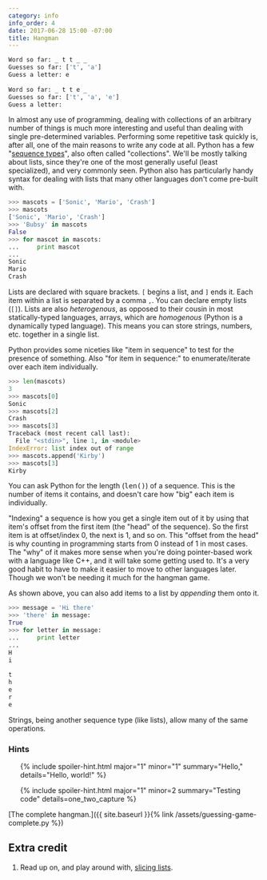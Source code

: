 ```yaml
---
category: info
info_order: 4
date: 2017-06-28 15:00 -07:00
title: Hangman
---
```


```python
Word so far: _ t t _ _ 
Guesses so far: ['t', 'a']
Guess a letter: e
 
Word so far: _ t t e _ 
Guesses so far: ['t', 'a', 'e']
Guess a letter: 
```

<!-- more -->

<!-- Template stuff: https://jekyllrb.com/docs/includes/ -->

In almost any use of programming, dealing with collections of an arbitrary number of things is much more interesting and useful than dealing with single pre-determined variables.
Performing some repetitive task quickly is, after all, one of the main reasons to write any code at all.
Python has a few "[sequence types](https://docs.python.org/2/library/stdtypes.html#sequence-types-str-unicode-list-tuple-bytearray-buffer-xrange)", also often called "collections".
We'll be mostly talking about lists, since they're one of the most generally useful (least specialized), and very commonly seen.
Python also has particularly handy syntax for dealing with lists that many other languages don't come pre-built with.

```python
>>> mascots = ['Sonic', 'Mario', 'Crash']
>>> mascots
['Sonic', 'Mario', 'Crash']
>>> 'Bubsy' in mascots
False
>>> for mascot in mascots:
...     print mascot
...
Sonic
Mario
Crash
```

Lists are declared with square brackets.
`[` begins a list, and `]` ends it.
Each item within a list is separated by a comma `,`.
You can declare empty lists (`[]`).
Lists are also <em>heterogenous</em>, as opposed to their cousin in most statically-typed languages, arrays, which are <em>homogenous</em> (Python is a dynamically typed language).
This means you can store strings, numbers, etc. together in a single list.

Python provides some niceties like "item in sequence" to test for the presence of something.
Also "for item in sequence:" to enumerate/iterate over each item individually.

```python
>>> len(mascots)
3
>>> mascots[0]
Sonic
>>> mascots[2]
Crash
>>> mascots[3]
Traceback (most recent call last):
  File "<stdin>", line 1, in <module>
IndexError: list index out of range
>>> mascots.append('Kirby')
>>> mascots[3]
Kirby
```

You can ask Python for the length (<tt>len()</tt>) of a sequence.
This is the number of items it contains, and doesn't care how "big" each item is individually.

"Indexing" a sequence is how you get a single item out of it by using that item's offset from the first item (the "head" of the sequence).
So the first item is at offset/index 0, the next is 1, and so on.
This "offset from the head" is why counting in programming starts from 0 instead of 1 in most cases.
The "why" of it makes more sense when you're doing pointer-based work with a language like C++, and it will take some getting used to.
It's a very good habit to have to make it easier to move to other languages later.
Though we won't be needing it much for the hangman game.

As shown above, you can also add items to a list by <em>appending</em> them onto it.

```python
>>> message = 'Hi there'
>>> 'there' in message:
True
>>> for letter in message:
...     print letter
...
H
i
 
t
h
e
r
e
```

Strings, being another sequence type (like lists), allow many of the same operations.


### Hints

<ol>
{% include spoiler-hint.html major="1" minor="1" summary="Hello," details="Hello, world!" %}

{% include spoiler-hint.html major="1" minor=2 summary="Testing code" details=one_two_capture %}
</ol>

[The complete hangman.]({{ site.baseurl }}{% link /assets/guessing-game-complete.py %})


## Extra credit

1. Read up on, and play around with, [slicing lists](https://stackoverflow.com/questions/509211/explain-slice-notation#509295).

